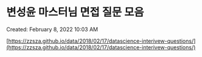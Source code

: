 # 변성윤 마스터님 면접 질문 모음

Created: February 8, 2022 10:03 AM

[https://zzsza.github.io/data/2018/02/17/datascience-interivew-questions/](https://zzsza.github.io/data/2018/02/17/datascience-interivew-questions/)